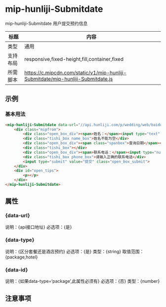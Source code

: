 # mip-hunliji-Submitdate

mip-hunliji-Submitdate 用户提交预约信息

标题|内容
----|----
类型|通用
支持布局|responsive,fixed-height,fill,container,fixed
所需脚本|https://c.mipcdn.com/static/v1/mip-hunliji-Submitdate/mip-hunliji-Submitdate.js

## 示例

### 基本用法
```html
<mip-hunliji-Submitdate data-url="//api.hunliji.com/p/wedding/web/baidu/MakeAppointment" data-type='hotel' data-id='147853'>
    <div class="mipfrom">
        <div class="open_box_div"><span>姓名：</span><input type="text" name="fullname" placeholder="请输入真实姓名"></div>
        <div class="tishi_box name_box">姓名不能为空</div>
        <div class="open_box_div"><span class="spanbox">查询日期</span><input type="date" name="time" ></div>
        <div class="tishi_box"></div>
        <div class="open_box_div"><span>联系电话：</span><input type="number" name="phone_num" placeholder="请输入您的联系电话"></div>
        <div class="tishi_box phone_box">请输入正确的联系电话</div>
        <input type="submit" value="提交" class="open_box_submit">
    </div>
    <div id="open_tips">
        <p></p>
    </div>
</mip-hunliji-Submitdate>
```

## 属性

### {data-url}

说明：{api接口地址}
必选项：{是}

### {data-type}

说明：{区分套餐还是酒店预约}
必选项：{是}
类型：{string}
取值范围：{package,hotel}

### {data-id}

说明：{如果data-type=‘package’,此属性必须有}
必选项：{否}
类型：{number}


## 注意事项
